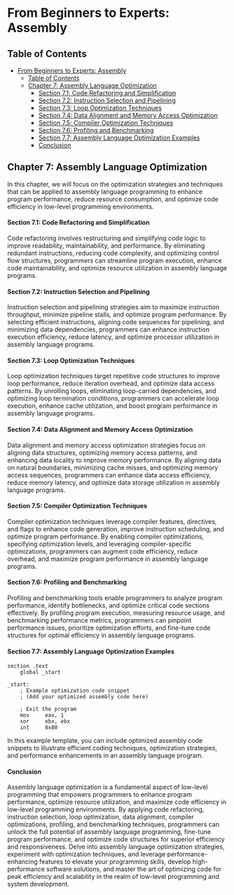# From Beginners to Experts: Assembly
## Table of Contents
- [From Beginners to Experts: Assembly](#from-beginners-to-experts-assembly)
  - [Table of Contents](#table-of-content)
  - [Chapter 7: Assembly Language Optimization](#chapter-7-assembly-language-optimization)
      - [Section 7.1: Code Refactoring and Simplification](#section-71-code-refactoring-and-simplification)
      - [Section 7.2: Instruction Selection and Pipelining](#section-72-instruction-selection-and-pipelining)
      - [Section 7.3: Loop Optimization Techniques](#section-73-loop-optimization-techniques)
      - [Section 7.4: Data Alignment and Memory Access Optimization](#section-74-data-alignment-and-memory-access-optimization)
      - [Section 7.5: Compiler Optimization Techniques](#section-75-compiler-optimization-techniques)
      - [Section 7.6: Profiling and Benchmarking](#section-76-profiling-and-benchmarking)
      - [Section 7.7: Assembly Language Optimization Examples](#section-77-assembly-language-optimization-examples)
      - [Conclusion](#conclusion)

## Chapter 7: Assembly Language Optimization

In this chapter, we will focus on the optimization strategies and techniques that can be applied to assembly language programming to enhance program performance, reduce resource consumption, and optimize code efficiency in low-level programming environments.

#### Section 7.1: Code Refactoring and Simplification

Code refactoring involves restructuring and simplifying code logic to improve readability, maintainability, and performance. By eliminating redundant instructions, reducing code complexity, and optimizing control flow structures, programmers can streamline program execution, enhance code maintainability, and optimize resource utilization in assembly language programs.

#### Section 7.2: Instruction Selection and Pipelining

Instruction selection and pipelining strategies aim to maximize instruction throughput, minimize pipeline stalls, and optimize program performance. By selecting efficient instructions, aligning code sequences for pipelining, and minimizing data dependencies, programmers can enhance instruction execution efficiency, reduce latency, and optimize processor utilization in assembly language programs.

#### Section 7.3: Loop Optimization Techniques

Loop optimization techniques target repetitive code structures to improve loop performance, reduce iteration overhead, and optimize data access patterns. By unrolling loops, eliminating loop-carried dependencies, and optimizing loop termination conditions, programmers can accelerate loop execution, enhance cache utilization, and boost program performance in assembly language programs.

#### Section 7.4: Data Alignment and Memory Access Optimization

Data alignment and memory access optimization strategies focus on aligning data structures, optimizing memory access patterns, and enhancing data locality to improve memory performance. By aligning data on natural boundaries, minimizing cache misses, and optimizing memory access sequences, programmers can enhance data access efficiency, reduce memory latency, and optimize data storage utilization in assembly language programs.

#### Section 7.5: Compiler Optimization Techniques

Compiler optimization techniques leverage compiler features, directives, and flags to enhance code generation, improve instruction scheduling, and optimize program performance. By enabling compiler optimizations, specifying optimization levels, and leveraging compiler-specific optimizations, programmers can augment code efficiency, reduce overhead, and maximize program performance in assembly language programs.

#### Section 7.6: Profiling and Benchmarking

Profiling and benchmarking tools enable programmers to analyze program performance, identify bottlenecks, and optimize critical code sections effectively. By profiling program execution, measuring resource usage, and benchmarking performance metrics, programmers can pinpoint performance issues, prioritize optimization efforts, and fine-tune code structures for optimal efficiency in assembly language programs.

#### Section 7.7: Assembly Language Optimization Examples

```assembly
section .text
    global _start

_start:
    ; Example optimization code snippet
    ; (Add your optimized assembly code here)

    ; Exit the program
    mov     eax, 1
    xor     ebx, ebx
    int     0x80
```

In this example template, you can include optimized assembly code snippets to illustrate efficient coding techniques, optimization strategies, and performance enhancements in an assembly language program.

#### Conclusion

Assembly language optimization is a fundamental aspect of low-level programming that empowers programmers to enhance program performance, optimize resource utilization, and maximize code efficiency in low-level programming environments. By applying code refactoring, instruction selection, loop optimization, data alignment, compiler optimizations, profiling, and benchmarking techniques, programmers can unlock the full potential of assembly language programming, fine-tune program performance, and optimize code structures for superior efficiency and responsiveness. Delve into assembly language optimization strategies, experiment with optimization techniques, and leverage performance-enhancing features to elevate your programming skills, develop high-performance software solutions, and master the art of optimizing code for peak efficiency and scalability in the realm of low-level programming and system development.
